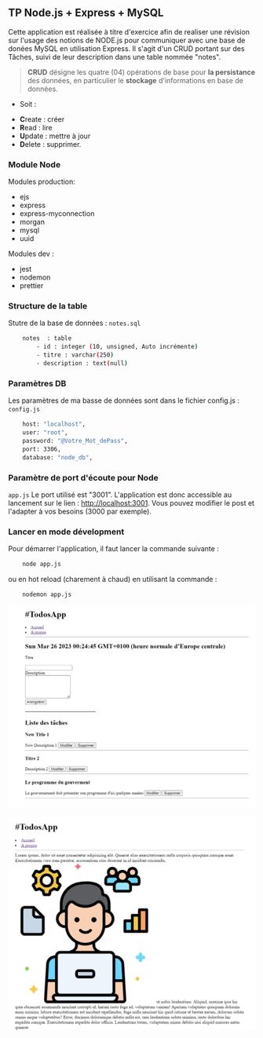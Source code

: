 ## TP Node.js + Express + MySQL
Cette application est réalisée à titre d'exercice afin de realiser une révision sur l'usage des notions de
NODE.js pour communiquer avec une base de donées MySQL en utilisation Express.
Il s'agit d'un CRUD portant sur des Tâches, suivi de leur description dans une table nommée "notes".

> **CRUD** désigne les quatre (04) opérations de base pour **la persistance** des données, en particulier le **stockage** d'informations en base de données. 
* Soit : 
- **C**reate : créer 
- **R**ead : lire 
- **U**pdate : mettre à jour 
- **D**elete : supprimer.
### Module Node

Modules production:
- ejs
- express
- express-myconnection
- morgan
- mysql 
- uuid

Modules dev :
- jest
- nodemon
- prettier

### Structure de la table
Stutre de la base de données :
`notes.sql`
```bash
    notes  : table
        - id : integer (10, unsigned, Auto incrémente)
        - titre : varchar(250)
        - description : text(null) 
```
### Paramètres DB

Les paramètres de ma basse de données sont dans le fichier config.js :
`config.js`
```bash
    host: "localhost",
    user: "root",
    password: "@Votre_Mot_dePass",
    port: 3306,
    database: "node_db",
```
### Paramètre de port d'écoute pour Node
`app.js`
Le port utilisé est "3001". L'application est donc accessible au lancement sur le lien : [http://localhost:3001](http://localhost:3001).
Vous pouvez modifier le post et l'adapter à vos besoins (3000 par exemple).

### Lancer en mode dévelopment

Pour démarrer l'application, il faut lancer la commande suivante :

```bash
    node app.js
```
ou en hot reload (charement à chaud) en utilisant la commande : 
```bash
    nodemon app.js 
```

![Page accueil](https://github.com/eteka75/node-app-mysql-todo-list/blob/main/public/TodoApp1.png?raw=true)

![Page A propos](https://github.com/eteka75/node-app-mysql-todo-list/blob/main/public/TodoApp2.png?raw=true)
